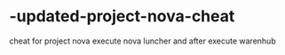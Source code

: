 # -updated-project-nova-cheat
cheat for project nova
execute nova luncher and after execute warenhub 
